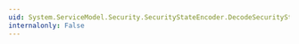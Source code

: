 ```yaml
---
uid: System.ServiceModel.Security.SecurityStateEncoder.DecodeSecurityState(System.Byte[])
internalonly: False
---
```

